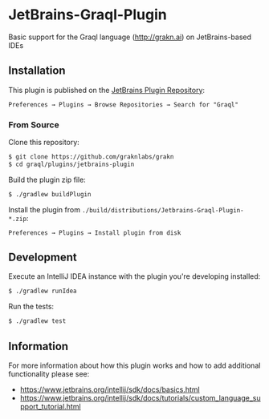 # JetBrains-Graql-Plugin

Basic support for the Graql language (http://grakn.ai) on JetBrains-based IDEs

## Installation

This plugin is published on the [JetBrains Plugin Repository](#todo):

    Preferences → Plugins → Browse Repositories → Search for "Graql"

### From Source

Clone this repository:
```bash
$ git clone https://github.com/graknlabs/grakn
$ cd graql/plugins/jetbrains-plugin
```

Build the plugin zip file:

```bash
$ ./gradlew buildPlugin
```

Install the plugin from `./build/distributions/Jetbrains-Graql-Plugin-*.zip`:

    Preferences → Plugins → Install plugin from disk

## Development

Execute an IntelliJ IDEA instance with the plugin you're developing installed:

```bash
$ ./gradlew runIdea
```

Run the tests:

```bash
$ ./gradlew test
```

## Information

For more information about how this plugin works and how to add additional functionality please see:
 - https://www.jetbrains.org/intellij/sdk/docs/basics.html
 - https://www.jetbrains.org/intellij/sdk/docs/tutorials/custom_language_support_tutorial.html